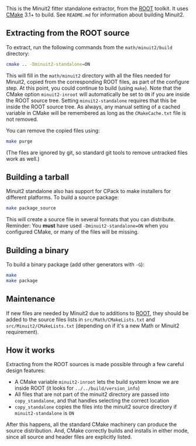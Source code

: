 This is the Minuit2 fitter standalone extractor, from the [ROOT] toolkit. It uses [CMake] 3.1+ to build.
See `README.md` for information about building Minuit2.

## Extracting from the ROOT source

To extract, run the following commands from the `math/minuit2/build` directory:

```bash
cmake .. -Dminuit2-standalone=ON
```

This will fill in the `math/minuit2` directory with all the files needed for Minuit2, copied from the corresponding ROOT files, as part of the configure step.
At this point, you could continue to build (using `make`). Note that the CMake option `minuit2-inroot` will automatically be set to `ON` if you are inside the ROOT source tree. Setting `minuit2-standalone` requires that this be inside the ROOT source tree. As always, any manual setting of a cached variable in CMake will be remembered as long as the `CMakeCache.txt` file is not removed.

You can remove the copied files using:

```bash
make purge
```

(The files are ignored by git, so standard git tools to remove untracked files work as well.)

## Building a tarball

Minuit2 standalone also has support for CPack to make installers for different platforms. To build a source package:

```bash
make package_source
```


This will create a source file in several formats that you can distribute. Reminder: You **must** have used `-Dminuit2-standalone=ON` when you configured CMake, or many of the files will be missing.

## Building a binary

To build a binary package (add other generators with `-G`):
```bash
make
make package
```

## Maintenance

If new files are needed by Minuit2 due to additions to [ROOT], they should be added to the source files lists in `src/Math/CMakeLists.txt` and `src/Minuit2/CMakeLists.txt` (depending on if it's a new Math or Minuit2 requirement).

## How it works

Extracting from the ROOT sources is made possible through a few careful design features:

* A CMake variable `minuit2-inroot` lets the build system know we are inside ROOT (it looks for `../../build/version_info`)
* All files that are not part of the minuit2 directory are passed into `copy_standalone`, and that handles selecting the correct location
* `copy_standalone` copies the files into the minuit2 source directory if `minuit2-standalone` is `ON`

After this happens, all the standard CMake machinery can produce the source distribution. And, CMake correctly builds and installs in either mode, since all source and header files are explicitly listed.


[ROOT]: https://root.cern.ch
[minuitdoc]: https://root.cern.ch/root/htmldoc/guides/users-guide/ROOTUsersGuide.html#minuit2-package
[CMake]: https://cmake.org
